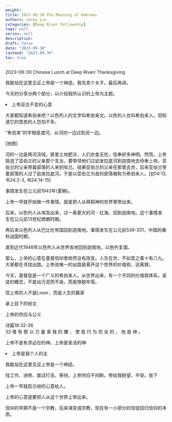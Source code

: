 ```yaml
---
weight: 
title: 2023-09-30 The Meaning of Hebrews
authors: Lenny Lin
categories: [Deep River Fellowship]
tags: null
series: null
description: 
draft: false
date: "2023-09-30"
lastmod: "2023-09-30"
toc: true
---
```

2023-09-30 Chinese Lunch at Deep River/ Thanksgiving

<!--more-->

我能站在这里见证上帝是一个神迹。我先卖个关子。最后再讲。

今天的分享分两个部分，以介绍我所认识的上帝为主题。

<li>上帝亘古不变的心意   

大家都知道希伯来吧？以色列人的文字叫希伯来文。以色列人也叫希伯来人。但知道它的意思的人恐怕不多。

“希伯来”的字根是渡河，从河的一边过到另一边。

[地图] 

河的一边是两河流域。那里土地肥沃，人们衣食无忧，信奉好多神明。然而，上帝挑选了亚伯兰的父亲那个支派，要带领他们过幼发拉底河到迦南地去侍奉上帝。亚伯兰的父亲带着部落的人来到哈兰。结果亚伯兰的父亲在那里去世，后来亚伯兰带着部落的人过了幼发拉底河。于是以亚伯兰为首的部落被称为希伯来人。[创14:13, 书24:2-3, 书24:14-15]

事情发生在公元前1943年(夏朝)。  

上帝一早就开始做一件事情。就是把人从拜假神的世界里带出来。

后来，以色列人从埃及出来，过一条更大的河 - 红海，回到迦南地。这个事情发生在公元前13世纪商朝时期。

再后来以色列人从巴比伦帝国回到迦南地。事情发生在公元前539-331，中国的春秋战国时期。

直到近代1948年以色列人从世界各地回到迦南地，以色列复国。

那么，上帝的心意在基督信仰里依然没有改变。人生在世，不如意之事十有八九。大家都在寻找出路。上帝说唯一的出路是离开这个世界的价值观，远离罪。

今天，基督徒是一个广义的希伯来人。从世界出来，有一个不同的价值观体系。圣徒的概念，不是出污泥而不染，而是挣脱牢笼。

信上帝的人不是Loser，而是人生的赢家

承上启下的经文

上帝的供应与公义 

诗篇18:32-36  
32 惟 有 那 以 力 量 束 我 的 腰 、 使 我 行 为 完 全 的 ， 他 是 神 。

上帝不是有求必应的神。上帝是圣洁的神
</li> 
<li>上帝是我个人的主

我能站在这里见证上帝是一个神迹。

找工作、进修、面试打击、等待。上帝供应不间断。带给我盼望、平安。放下

</li>

上帝一早就启示祂的心意给人。

上帝的心意是要把人从这个世界上带出来。

信仰的早期不是一个宗教，后来演变成宗教，现在有一小部分的信徒回归信仰的本质。

